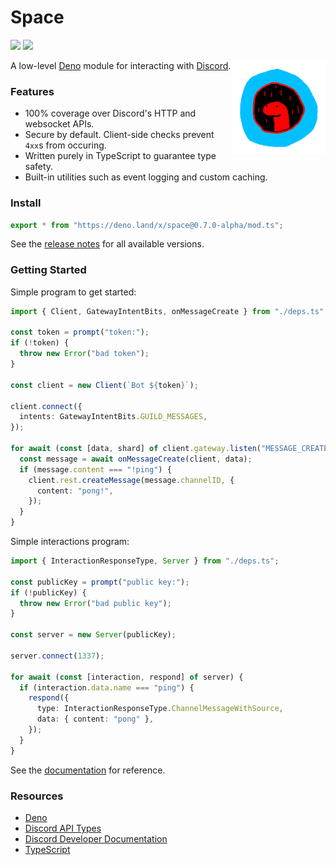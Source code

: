 # Space

[![](https://canary.discord.com/api/guilds/812458966357377067/widget.png)](https://discord.gg/UQuA3EwXCV)
[![](https://github.com/Apacheli/Space/actions/workflows/deno.yaml/badge.svg)](https://github.com/Apacheli/Space/actions/workflows/deno.yaml)

<img align=right src=assets/space_logo.png height=150px>

A low-level [Deno](https://deno.land/) module for interacting with
[Discord](https://discord.com/).

### Features

- 100% coverage over Discord's HTTP and websocket APIs.
- Secure by default. Client-side checks prevent `4xx`s from occuring.
- Written purely in TypeScript to guarantee type safety.
- Built-in utilities such as event logging and custom caching.

### Install

```ts
export * from "https://deno.land/x/space@0.7.0-alpha/mod.ts";
```

See the [release notes](RELEASES.md) for all available versions.

### Getting Started

Simple program to get started:

```ts
import { Client, GatewayIntentBits, onMessageCreate } from "./deps.ts";

const token = prompt("token:");
if (!token) {
  throw new Error("bad token");
}

const client = new Client(`Bot ${token}`);

client.connect({
  intents: GatewayIntentBits.GUILD_MESSAGES,
});

for await (const [data, shard] of client.gateway.listen("MESSAGE_CREATE")) {
  const message = await onMessageCreate(client, data);
  if (message.content === "!ping") {
    client.rest.createMessage(message.channelID, {
      content: "pong!",
    });
  }
}
```

Simple interactions program:

```ts
import { InteractionResponseType, Server } from "./deps.ts";

const publicKey = prompt("public key:");
if (!publicKey) {
  throw new Error("bad public key");
}

const server = new Server(publicKey);

server.connect(1337);

for await (const [interaction, respond] of server) {
  if (interaction.data.name === "ping") {
    respond({
      type: InteractionResponseType.ChannelMessageWithSource,
      data: { content: "pong" },
    });
  }
}
```

See the
[documentation](https://doc.deno.land/https//deno.land/x/space@0.7.0-alpha/mod.ts)
for reference.

### Resources

- [Deno](https://deno.land/)
- [Discord API Types](https://github.com/discordjs/discord-api-types/tree/main/deno)
- [Discord Developer Documentation](https://discord.dev/)
- [TypeScript](https://www.typescriptlang.org/)
